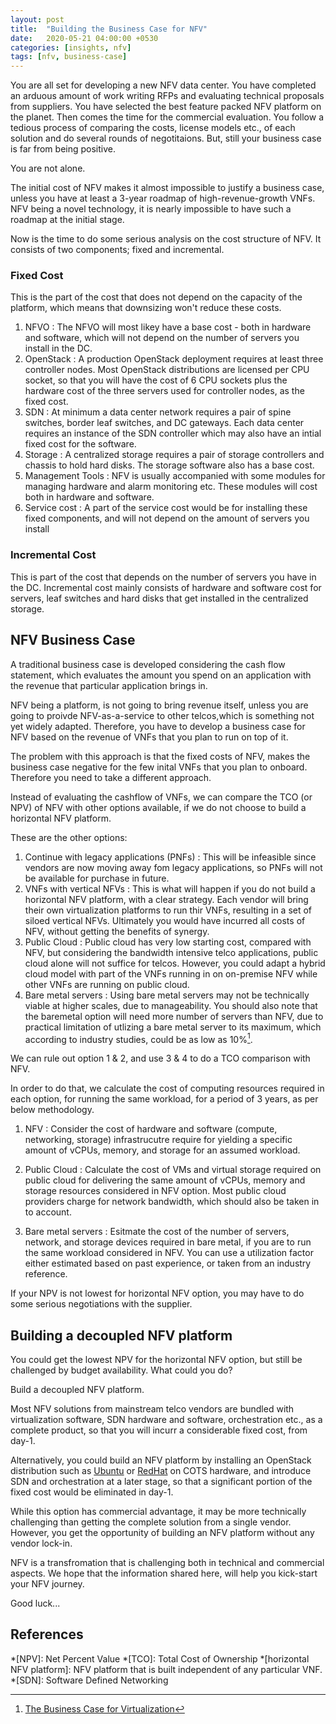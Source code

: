 ```yaml
---
layout: post
title:  "Building the Business Case for NFV"
date:   2020-05-21 04:00:00 +0530
categories: [insights, nfv]
tags: [nfv, business-case]
---
```



You are all set for developing a new NFV data center. You have completed an arduous amount of work writing RFPs and evaluating technical proposals from suppliers. You have selected the best feature packed NFV platform on the planet. Then comes the time for the commercial evaluation. You follow a tedious process of comparing the costs, license models etc., of each solution and do several rounds of negotitaions. But, still your business case is far from being positive.

You are not alone. 

The initial cost of NFV makes it almost impossible to justify a business case, unless you have at least a 3-year roadmap of high-revenue-growth VNFs. NFV being a novel technology, it is nearly impossible to have such a roadmap at the initial stage.

Now is the time to do some serious analysis on the cost structure of NFV. It consists of two components; fixed and incremental.

### Fixed Cost

This is the part of the cost that does not depend on the capacity of the platform, which means that downsizing won't reduce these costs.

1. NFVO
: The NFVO will most likey have a base cost - both in hardware and software, which will not depend on the number of servers you install in the DC.
2. OpenStack
: A production OpenStack deployment requires at least three controller nodes. Most OpenStack distributions are licensed per CPU socket, so that you will have the cost of 6 CPU sockets plus the hardware cost of the three servers used for controller nodes, as the fixed cost.
3. SDN
: At minimum a data center network requires a pair of spine switches, border leaf switches, and DC gateways. Each data center requires an instance of the SDN controller which may also have an intial fixed cost for the software.
4. Storage
: A centralized storage requires a pair of storage controllers and chassis to hold hard disks. The storage software also has a base cost.
5. Management Tools
: NFV is usually accompanied with some modules for managing hardware and alarm monitoring etc. These modules will cost both in hardware and software.
6. Service cost
: A part of the service cost would be for installing these fixed components, and will not depend on the amount of servers you install

### Incremental Cost

This is part of the cost that depends on the number of servers you have in the DC. Incremental cost mainly consists of hardware and software cost for servers, leaf switches and hard disks that get installed in the centralized storage. 

## NFV Business Case

A traditional business case is developed considering the cash flow statement, which evaluates the amount you spend on an application with the revenue that particular application brings in.

NFV being a platform, is not going to bring revenue itself, unless you are going to proivde NFV-as-a-service to other telcos,which is something not yet widely adapted. Therefore, you have to develop a business case for NFV based on the revenue of VNFs that you plan to run on top of it. 

The problem with this approach is that the fixed costs of NFV, makes the business case negative for the few inital VNFs that you plan to onboard. Therefore you need to take a different approach.

Instead of evaluating the cashflow of VNFs, we can compare the TCO (or NPV) of NFV with other options available, if we do not choose to build a horizontal NFV platform.

These are the other options:

1. Continue with legacy applications (PNFs)
: This will be infeasible since vendors are now moving away fom legacy applications, so PNFs will not be available for purchase in future.
2. VNFs with vertical NFVs
: This is what will happen if you do not build a horizontal NFV platform, with a clear strategy. Each vendor will bring their own virtualization platforms to run thir VNFs, resulting in a set of siloed vertical NFVs. Ultimately you would have incurred all costs of NFV, without getting the benefits of synergy.
3. Public Cloud
: Public cloud has very low starting cost, compared with NFV, but considering the bandwidth intensive telco applications, public cloud alone will not suffice for telcos. However, you could adapt a hybrid cloud model with part of the VNFs running in on on-premise NFV while other VNFs are running on public cloud.
4. Bare metal servers
: Using bare metal servers may not be technically viable at higher scales, due to manageability. You should also note that the baremetal option will need more number of servers than NFV, due to practical limitation of utlizing a bare metal server to its maximum, which according to industry studies, could be as low as 10%[^1].

We can rule out option 1 & 2, and use 3 & 4 to do a TCO comparison with NFV.

In order to do that, we calculate the cost of computing resources required in each option, for running the same workload, for a period of 3 years, as per below methodology.

1. NFV
: Consider the cost of hardware and software (compute, networking, storage) infrastrucutre require for yielding a specific amount of vCPUs, memory, and storage for an assumed workload.

2. Public Cloud
: Calculate the cost of VMs and virtual storage required on public cloud for delivering the same amount of vCPUs, memory and storage resources considered in NFV option. Most public cloud providers charge for network bandwidth, which should also be taken in to account.

3. Bare metal servers
: Esitmate the cost of the number of servers, network, and storage devices required in bare metal, if you are to run the same workload considered in NFV. You can use a utilization factor either estimated based on past experience, or taken from an industry reference.

If your NPV is not lowest for horizontal NFV option, you may have to do some serious negotiations with the supplier.

## Building a decoupled NFV platform

You could get the lowest NPV for the horizontal NFV option, but still be challenged by budget availability. What could you do? 

Build a decoupled NFV platform.

Most NFV solutions from mainstream telco vendors are bundled with virtualization software, SDN hardware and software, orchestration etc., as a complete product, so that you will incurr a considerable fixed cost, from day-1.

Alternatively, you could build an NFV platform by installing an OpenStack distribution such as [Ubuntu] or [RedHat] on COTS hardware, and introduce SDN and orchestration at a later stage, so that a significant portion of the fixed cost would be eliminated in day-1.

While this option has commercial advantage, it may be more technically challenging than getting the complete solution from a single vendor. However, you get the opportunity of building an NFV platform without any vendor lock-in.

NFV is a transfromation that is challenging both in technical and commercial aspects. We hope that the information shared here, will help you kick-start your NFV journey. 

Good luck...

## References
[^1]:[The Business Case for Virtualization][hp-business-case]


[hp-business-case]: http://www.hp.com/canada/promotions/midmarket/virtualization/resources/The_business_case_for_virtualization.pdf
[ubuntu]: https://ubuntu.com/openstack
[RedHat]: https://www.redhat.com/en/technologies/linux-platforms/openstack-platform

*[NPV]: Net Percent Value
*[TCO]: Total Cost of Ownership
*[horizontal NFV platform]: NFV platform that is built independent of any particular VNF.
*[SDN]: Software Defined Networking